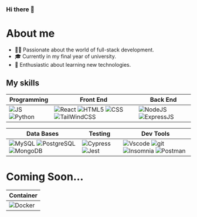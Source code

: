 ### Hi there 👋

# About me

- 👨‍💻 Passionate about the world of full-stack development.
- 🎓 Currently in my final year of university.
- 🚀 Enthusiastic about learning new technologies.


## My skills

| **Programming** | **Front End** | **Back End** |
| ---             | ---          | ---           |
| ![JS](https://img.shields.io/badge/JavaScript-323330?style=for-the-badge&logo=javascript&logoColor=F7DF1E) ![Python](https://img.shields.io/badge/python-3670A0?style=for-the-badge&logo=python&logoColor=ffdd54) | ![React](https://img.shields.io/badge/React-20232A?style=for-the-badge&logo=react&logoColor=61DAFB) ![HTML5](https://img.shields.io/badge/HTML5-E34F26?style=for-the-badge&logo=html5&logoColor=white) ![CSS](https://img.shields.io/badge/CSS3-1572B6?style=for-the-badge&logo=css3&logoColor=white) ![TailWindCSS](https://img.shields.io/badge/Tailwind_CSS-38B2AC?style=for-the-badge&logo=tailwind-css&logoColor=white) | ![NodeJS](https://img.shields.io/badge/Node.js-339933?style=for-the-badge&logo=nodedotjs&logoColor=white) ![ExpressJS](https://img.shields.io/badge/Express.js-000000?style=for-the-badge&logo=express&logoColor=white) |

| **Data Bases** | **Testing** | **Dev Tools** |
| ---             | ---          | ---           |
| ![MySQL](https://img.shields.io/badge/MySQL-005C84?style=for-the-badge&logo=mysql&logoColor=white) ![PostgreSQL](https://img.shields.io/badge/PostgreSQL-316192?style=for-the-badge&logo=postgresql&logoColor=white) ![MongoDB](https://img.shields.io/badge/MongoDB-4EA94B?style=for-the-badge&logo=mongodb&logoColor=white) | ![Cypress](https://img.shields.io/badge/Cypress-17202C?style=for-the-badge&logo=cypress&logoColor=white) ![Jest](https://img.shields.io/badge/Jest-%23C21325.svg?style=for-the-badge&logo=jest&logoColor=white) | ![Vscode](https://img.shields.io/badge/VSCode-0078D4?style=for-the-badge&logo=visual%20studio%20code&logoColor=white) ![git](https://img.shields.io/badge/GIT-E44C30?style=for-the-badge&logo=git&logoColor=white) ![Insomnia](https://img.shields.io/badge/Insomnia-4000BF?style=for-the-badge&logo=Insomnia&logoColor=white) ![Postman](https://img.shields.io/badge/Postman-orange?style=for-the-badge&logo=Postman&logoColor=white) |

# Coming Soon...

| **Container** |
| ---             |
| ![Docker](https://img.shields.io/badge/Docker-blue?style=for-the-badge&logo=Docker&logoColor=white) | 